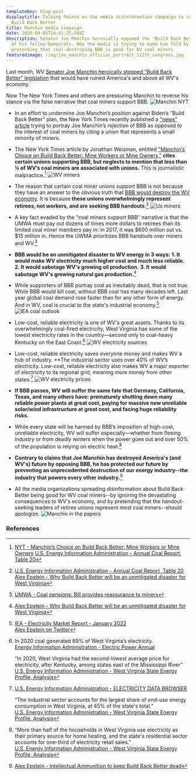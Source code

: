 ```yaml
---
templateKey: blog-post
displaytitle: Talking Points on the media disinformation campaign to resurrect
  Build Back Better
title: Manchin media campaign
date: 2020-04-05T14:41:25.568Z
description: Senator Joe Manchin heroically opposed the "Build Back Better" plan
  of his fellow Democrats. Now the media is trying to make him fold by
  pretending that coal-destroying BBB is good for WV coal miners
featuredimage: /img/joe_manchin_official_portrait_112th_congress.jpg
---
```

Last month, WV [Senator Joe Manchin heroically stopped "Build Back Better" legislation](https://alexepstein.substack.com/p/intellectual-ammunition-to-keep-build) that would have ruined America's and above all WV's economy.

Now The New York Times and others are pressuring Manchin to reverse his stance via the false narrative that coal miners support BBB.
![Manchin NYT](/img/manchinf01.png)

- In an effort to undermine Joe Manchin’s position against Biden’s “Build Back Better” plan, the New York Times recently published a ["news" article](https://www.nytimes.com/2022/01/10/us/politics/manchin-coal-miners.html) trying to portray Joe Manchin’s rejection of BBB as opposed to the interest of coal miners by citing a union that represents a small minority of miners.

- The New York Times article by Jonathan Weisman, entitled ["Manchin’s Choice on Build Back Better: Mine Workers or Mine Owners,"](https://www.nytimes.com/2022/01/10/us/politics/manchin-coal-miners.html) **cites certain unions supporting BBB, but neglects to mention that less than ¼ of WV’s coal miners are associated with unions.** This is journalistic malpractice.[^1]
![WV miners](/img/wv-miners.png)

- The reason that certain coal miner unions support BBB is not because they have an answer to the obvious truth that [BBB would destroy the WV economy](https://www.nytimes.com/2022/01/10/us/politics/manchin-coal-miners.html). It is because **these unions overwhelmingly represent retirees, not workers, and are seeking BBB handouts**.[^2]
![Us miners](/img/us-coal-miners.png)

- A key fact evaded by the "coal miners support BBB" narrative is that the UMWA must pay out dozens of times more dollars to retirees than its limited coal miner members pay in: in 2017, it was $600 million out vs. $15 million in. Hence the UWMA prioritizes BBB handouts over miners and WV.[^3]

- **BBB would be an unmitigated disaster to WV energy in 3 ways:**
    **1. It would make WV electricity much higher cost and much less reliable.**
    **2. It would sabotage WV's growing oil production.**
    **3. It would sabotage WV's growing natural gas production.**[^4]

- While supporters of BBB portray coal as inevitably dead, that is not true. While BBB would kill coal, without BBB coal has many decades left. Last year global coal demand rose faster than for any other form of energy. And in WV, coal is crucial to the state's industrial economy.[^5] 
![IEA coal outlook](/img/iea-coal-outlook.png)

- Low-cost, reliable electricity is one of WV's great assets. Thanks to its overwhelmingly coal-fired electricity, West Virginia has some of the lowest electricity rates in the country—second only to coal-heavy Kentucky on the East Coast.[^6]
![WV electricity sources](/img/wv-electr.png)

- Low-cost, reliable electricity saves everyone money and makes WV a hub of industry. **The industrial sector uses over 40% of WV’s electricity.
Low-cost, reliable electricity also makes WV a major exporter of electricity to its regional grid, meaning more money from other states.[^7]
![WV electricity prices](/img/west-virginia-electr-prices.png)

- **If BBB passes, WV will suffer the same fate that Germany, California, Texas, and many others have: prematurely shutting down many reliable power plants at great cost, paying for massive new unreliable solar/wind infrastructure at great cost, and facing huge reliability risks.**

- While every state will be harmed by BBB’s imposition of high-cost, unreliable electricity, WV will suffer especially—whether from fleeing industry or from deadly winters when the power goes out and over 50% of the population is relying on electric heat.[^8]

- **Contrary to claims that Joe Manchin has destroyed America's (and WV's) future by opposing BBB, he has protected our future by preventing an unprecedented destruction of our energy industry--the industry that powers every other industry.**[^9]

- All the media organizations spreading disinformation about Build Back Better being good for WV coal miners--by ignoring the devastating consequences to WV's economy, and by pretending that the handout-seeking leaders of retiree unions represent most coal miners--should apologize.
![Manchin in the papers](/img/manchin-papers.png)


### References

[^1]:
    [NYT - Manchin’s Choice on Build Back Better: Mine Workers or Mine Owners](https://www.nytimes.com/2022/01/10/us/politics/manchin-coal-miners.html)
    [U.S. Energy Information Administration - Annual Coal Report, Table 20](https://www.eia.gov/coal/annual/pdf/table20.pdf)

[^2]:
    [U.S. Energy Information Administration - Annual Coal Report, Table 20](https://www.eia.gov/coal/annual/pdf/table20.pdf)
    [Alex Epstein - Why Build Back Better will be an unmitigated disaster for West Virginia](https://alexepstein.substack.com/p/why-build-back-better-will-be-an)

[^3]: [UMWA - Coal pensions: Bill provides reassurance to miners](https://umwa.org/news-media/news/coal-pensions-bill-provides-reassurance-to-miners/)

[^4]: [Alex Epstein - Why Build Back Better will be an unmitigated disaster for West Virginia](https://alexepstein.substack.com/p/why-build-back-better-will-be-an)

[^5]:
    [IEA - Electricity Market Report - January 2022](https://www.iea.org/reports/electricity-market-report-january-2022)\
    [Alex Epstein on Twitter](https://twitter.com/AlexEpstein/status/1482393410782724096)

[^6]:
    In 2020 coal generated 89% of West Virginia’s electricity.\
    [Energy Information Administration - Electric Power Annual](https://www.eia.gov/electricity/annual/)

    “In 2020, West Virginia had the second-lowest average price for electricity, after Kentucky, among states east of the Mississippi River”\
    [U.S. Energy Information Administration - West Virginia State Energy Profile, Analysis](https://www.eia.gov/state/analysis.php?sid=WV)

[^7]:
    [U.S. Energy Information Administration - ELECTRICITY DATA BROWSER](https://www.eia.gov/electricity/data/browser/#/topic/7?agg=0,1&geo=vvvvvvvvvvvvo&endsec=vg&linechart=ELEC.PRICE.CA-RES.A~~~~ELEC.PRICE.US-RES.A~ELEC.PRICE.WV-RES.A~~~&columnchart=ELEC.PRICE.TX-ALL.A~ELEC.PRICE.TX-RES.A~ELEC.PRICE.TX-COM.A~ELEC.PRICE.TX-IND.A&map=ELEC.PRICE.US-ALL.A&freq=A&start=2001&end=2020&ctype=linechart&ltype=pin&rtype=s&maptype=0&rse=0&pin=)

    “The industrial sector accounts for the largest share of end-use energy consumption in West Virginia, at 45% of the state's total.”\
    [U.S. Energy Information Administration - West Virginia State Energy Profile, Analysis](https://www.eia.gov/state/analysis.php?sid=WV)

[^8]:
    “More than half of the households in West Virginia use electricity as their primary source for home heating, and the state's residential sector accounts for one-third of electricity retail sales.”\
    [U.S. Energy Information Administration - West Virginia State Energy Profile, Analysis](https://www.eia.gov/state/analysis.php?sid=WV)

[^9]: [Alex Epstein - Intellectual Ammunition to keep Build Back Better dead](https://alexepstein.substack.com/p/intellectual-ammunition-to-keep-build)